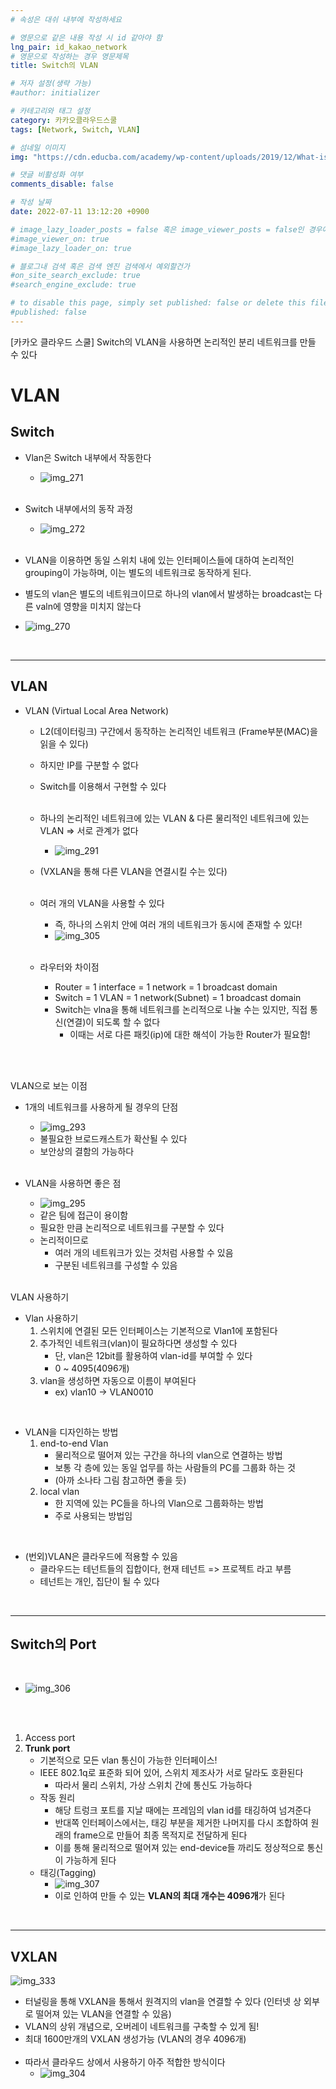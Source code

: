 ```yaml
---
# 속성은 대쉬 내부에 작성하세요

# 영문으로 같은 내용 작성 시 id 같아야 함
lng_pair: id_kakao_network
# 영문으로 작성하는 경우 영문제목
title: Switch의 VLAN

# 저자 설정(생략 가능)
#author: initializer

# 카테고리와 태그 설정
category: 카카오클라우드스쿨
tags: [Network, Switch, VLAN]

# 섬네일 이미지
img: "https://cdn.educba.com/academy/wp-content/uploads/2019/12/What-is-VLAN-main.jpg"

# 댓글 비활성화 여부
comments_disable: false

# 작성 날짜
date: 2022-07-11 13:12:20 +0900

# image_lazy_loader_posts = false 혹은 image_viewer_posts = false인 경우에만 사용하세요
#image_viewer_on: true
#image_lazy_loader_on: true

# 블로그내 검색 혹은 검색 엔진 검색에서 예외할건가
#on_site_search_exclude: true
#search_engine_exclude: true

# to disable this page, simply set published: false or delete this file
#published: false
---
```


<!-- outline-start -->

[카카오 클라우드 스쿨] Switch의 VLAN을 사용하면 논리적인 분리 네트워크를 만들 수 있다

<!-- outline-end -->



# VLAN

## Switch
  * Vlan은 Switch 내부에서 작동한다
    * ![img_271](https://user-images.githubusercontent.com/104918800/178200228-ca175e58-5bc1-4714-ab49-39a8570a4eb6.png) <br><br>
  * Switch 내부에서의 동작 과정
    * ![img_272](https://user-images.githubusercontent.com/104918800/178200230-e5f9aee6-83af-41ae-b4dd-6ec008e2b3db.png) <br><br>


  * VLAN을 이용하면 동일 스위치 내에 있는 인터페이스들에 대하여 논리적인 grouping이 가능하며, 이는 별도의 네트워크로 동작하게 된다.
  * 별도의 vlan은 별도의 네트워크이므로 하나의 vlan에서 발생하는 broadcast는 다른 valn에 영향을 미치지 않는다
  * ![img_270](https://user-images.githubusercontent.com/104918800/178200225-c3a486a6-dc4a-42d2-b244-96b17b3c939f.png)
<br>
<hr>


## VLAN

* VLAN (Virtual Local Area Network)
  * L2(데이터링크) 구간에서 동작하는 논리적인 네트워크 (Frame부분(MAC)을 읽을 수 있다)
  * 하지만 IP를 구분할 수 없다
  * Switch를 이용해서 구현할 수 있다 <br><br>

  * 하나의 논리적인 네트워크에 있는 VLAN & 다른 물리적인 네트워크에 있는 VLAN => 서로 관계가 없다
    * ![img_291](https://user-images.githubusercontent.com/104918800/178200268-6455c823-0bef-4cca-b043-621ee6c09d83.png)
  * (VXLAN을 통해 다른 VLAN을 연결시킬 수는 있다) <br><br>

  * 여러 개의 VLAN을 사용할 수 있다
    * 즉, 하나의 스위치 안에 여러 개의 네트워크가 동시에 존재할 수 있다!
    * ![img_305](https://user-images.githubusercontent.com/104918800/178251042-dc5d9e96-aee4-4707-a205-33af3666b83c.png) <br><br>

  * 라우터와 차이점
    * Router = 1 interface = 1 network = 1 broadcast domain
    * Switch = 1 VLAN = 1 network(Subnet) = 1 broadcast domain
    * Switch는 vlna을 통해 네트워크를 논리적으로 나눌 수는 있지만, 직접 통신(연결)이 되도록 할 수 없다
      * 이때는 서로 다른 패킷(ip)에 대한 해석이 가능한 Router가 필요함! <br><br>

<br>

VLAN으로 보는 이점 <br>
* 1개의 네트워크를 사용하게 될 경우의 단점
  * ![img_293](https://user-images.githubusercontent.com/104918800/178200272-181c665f-d1e4-4131-aa98-ec3df2845696.png)
  * 불필요한 브로드캐스트가 확산될 수 있다
  * 보안상의 결함의 가능하다 <br><br>

* VLAN을 사용하면 좋은 점
  * ![img_295](https://user-images.githubusercontent.com/104918800/178200276-7edbfbb8-4afb-4e29-bc55-61bd8df375fd.png)
  * 같은 팀에 접근이 용이함
  * 필요한 만큼 논리적으로 네트워크를 구분할 수 있다
  * 논리적이므로
    * 여러 개의 네트워크가 있는 것처럼 사용할 수 있음
    * 구분된 네트워크를 구성할 수 있음 <br><br>


VLAN 사용하기 <br>
* Vlan 사용하기
  1. 스위치에 연결된 모든 인터페이스는 기본적으로 Vlan1에 포함된다
  2. 추가적인 네트워크(vlan)이 필요하다면 생성할 수 있다
     * 단, vlan은 12bit를 활용하여 vlan-id를 부여할 수 있다
     * 0 ~ 4095(4096개)
  3. vlan을 생성하면 자동으로 이름이 부여된다
     * ex) vlan10 -> VLAN0010

<br>

* VLAN을 디자인하는 방법
  1. end-to-end Vlan
     * 물리적으로 떨어져 있는 구간을 하나의 vlan으로 연결하는 방법
     * 보통 각 층에 있는 동일 업무를 하는 사람들의 PC를 그룹화 하는 것
     * (아까 소나타 그림 참고하면 좋을 듯)
  2. local vlan
     * 한 지역에 있는 PC들을 하나의 Vlan으로 그룹화하는 방법
     * 주로 사용되는 방법임

<br>

* (번외)VLAN은 클라우드에 적용할 수 있음
  * 클라우드는 테넌트들의 집합이다, 현재 테넌트 => 프로젝트 라고 부름
  * 테넌트는 개인, 집단이 될 수 있다

<br>
<hr>

## Switch의 Port
<br>

* ![img_306](https://user-images.githubusercontent.com/104918800/178251045-89d3e18c-482d-4afb-9966-7837ab22fb72.png)

<br><br>

1. Access port
2. **Trunk port**
   * 기본적으로 모든 vlan 통신이 가능한 인터페이스!
   * IEEE 802.1q로 표준화 되어 있어, 스위치 제조사가 서로 달라도 호환된다
     * 따라서 물리 스위치, 가상 스위치 간에 통신도 가능하다
   * 작동 원리
     * 해당 트렁크 포트를 지날 때에는 프레임의 vlan id를 태깅하여 넘겨준다
     * 반대쪽 인터페이스에서는, 태깅 부분을 제거한 나머지를 다시 조합하여 원래의 frame으로 만들어 최종 목적지로 전달하게 된다
     * 이를 통해 물리적으로 떨어져 있는 end-device들 까리도 정상적으로 통신이 가능하게 된다
   * 태깅(Tagging)
     * ![img_307](https://user-images.githubusercontent.com/104918800/178386032-45235bd8-5ab4-40bc-9cb3-f7ac4fffdcd7.png)
     * 이로 인하여 만들 수 있는 **VLAN의 최대 개수는 4096개**가 된다

<br>
<hr>

## VXLAN

![img_333](https://user-images.githubusercontent.com/104918800/178625052-cf0fbc38-65e2-4278-899e-434ca8f357be.png)
* 터널링을 통해 VXLAN을 통해서 원격지의 vlan을 연결할 수 있다 (인터넷 상 외부로 떨어져 있는 VLAN을 연결할 수 있음)
* VLAN의 상위 개념으로, 오버레이 네트워크를 구축할 수 있게 됨!
* 최대 1600만개의 VXLAN 생성가능 (VLAN의 경우 4096개) <br> <br>
* 따라서 클라우드 상에서 사용하기 아주 적합한 방식이다
  * ![img_304](https://user-images.githubusercontent.com/104918800/178251037-618b1a10-f5db-426f-a8db-e89c469c95da.png)


